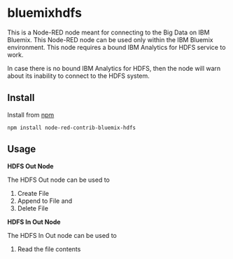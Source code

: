 bluemixhdfs
========================
This is a Node-RED node meant for connecting to the Big Data on IBM Bluemix.
This Node-RED node can be used only within the IBM Bluemix environment. This node requires a bound IBM Analytics for HDFS service to work.  

In case there is no bound IBM Analytics for HDFS, then the node will warn about its inability to connect to the HDFS system.  


Install
-------
Install from [npm](http://npmjs.org)
```
npm install node-red-contrib-bluemix-hdfs
```

Usage
-------

**HDFS Out Node**

The HDFS Out node can be used to 

1. Create File
2. Append to File and 
3. Delete File

  
**HDFS In Out Node**

The HDFS In Out node can be used to 

1. Read the file contents
